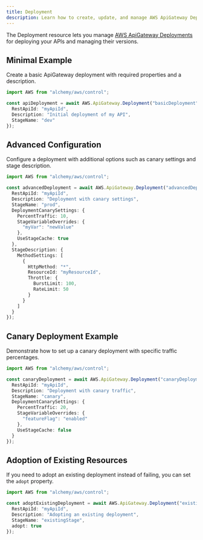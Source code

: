 ```yaml
---
title: Deployment
description: Learn how to create, update, and manage AWS ApiGateway Deployments using Alchemy Cloud Control.
---
```



The Deployment resource lets you manage [AWS ApiGateway Deployments](https://docs.aws.amazon.com/apigateway/latest/userguide/) for deploying your APIs and managing their versions.

## Minimal Example

Create a basic ApiGateway deployment with required properties and a description.

```ts
import AWS from "alchemy/aws/control";

const apiDeployment = await AWS.ApiGateway.Deployment("basicDeployment", {
  RestApiId: "myApiId",
  Description: "Initial deployment of my API",
  StageName: "dev"
});
```

## Advanced Configuration

Configure a deployment with additional options such as canary settings and stage description.

```ts
import AWS from "alchemy/aws/control";

const advancedDeployment = await AWS.ApiGateway.Deployment("advancedDeployment", {
  RestApiId: "myApiId",
  Description: "Deployment with canary settings",
  StageName: "prod",
  DeploymentCanarySettings: {
    PercentTraffic: 10,
    StageVariableOverrides: {
      "myVar": "newValue"
    },
    UseStageCache: true
  },
  StageDescription: {
    MethodSettings: [
      {
        HttpMethod: "*",
        ResourceId: "myResourceId",
        Throttle: {
          BurstLimit: 100,
          RateLimit: 50
        }
      }
    ]
  }
});
```

## Canary Deployment Example

Demonstrate how to set up a canary deployment with specific traffic percentages.

```ts
import AWS from "alchemy/aws/control";

const canaryDeployment = await AWS.ApiGateway.Deployment("canaryDeployment", {
  RestApiId: "myApiId",
  Description: "Deployment with canary traffic",
  StageName: "canary",
  DeploymentCanarySettings: {
    PercentTraffic: 20,
    StageVariableOverrides: {
      "featureFlag": "enabled"
    },
    UseStageCache: false
  }
});
```

## Adoption of Existing Resources

If you need to adopt an existing deployment instead of failing, you can set the `adopt` property.

```ts
import AWS from "alchemy/aws/control";

const adoptExistingDeployment = await AWS.ApiGateway.Deployment("existingDeployment", {
  RestApiId: "myApiId",
  Description: "Adopting an existing deployment",
  StageName: "existingStage",
  adopt: true
});
```

